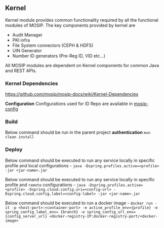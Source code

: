 ## Kernel

Kernel module provides common functionality required by all the functional modules of MOSIP. The key components provided by kernel are

 - Audit Manager
 - PKI infra
 - File System connectors (CEPH & HDFS)
 - UIN Generator
 - Number ID generators (Pre-Reg ID, VID etc...)

All MOSIP modules are dependent on Kernel components for common Java and REST APIs.

### Kernel Dependencies

https://github.com/mosip/mosip-docs/wiki/Kernel-Dependencies  

**Configuration**
Configurations used for ID Repo are available in [mosip-config](https://github.com/mosip/mosip-config)

### Build
Below command should be run in the parent project **authentication**
`mvn clean install`

### Deploy
Below command should be executed to run any service locally in specific profile and local configurations - 
`java -Dspring.profiles.active=<profile> -jar <jar-name>.jar`

Below command should be executed to run any service locally in specific profile and `remote` configurations - 
`java -Dspring.profiles.active=<profile> -Dspring.cloud.config.uri=<config-url> -Dspring.cloud.config.label=<config-label> -jar <jar-name>.jar`

Below command should be executed to run a docker image - 
`docker run -it -p <host-port>:<container-port> -e active_profile_env={profile} -e spring_config_label_env= {branch} -e spring_config_url_env={config_server_url} <docker-registry-IP:docker-registry-port/<docker-image>`

